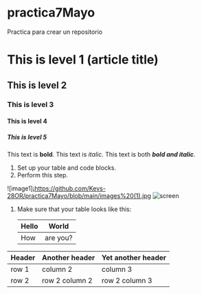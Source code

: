 # practica7Mayo
Practica para crear un repositorio
# This is level 1 (article title)
## This is level 2
### This is level 3
#### This is level 4
##### This is level 5

   This text is **bold**.
   This text is *italic*.
   This text is both ***bold and italic***.

1. Set up your table and code blocks.
1. Perform this step.

![image1]¡https://github.com/Kevs-28OR/practica7Mayo/blob/main/images%20(1).jpg
   ![screen](https://experienceleague.adobe.com/docs/contributor/assets/adobe_standard_logo.png?lang=es)

1. Make sure that your table looks like this:

   | Hello | World |
   |---|---|
   | How | are you? |



| Header | Another header | Yet another header |
|--- |--- |--- |
| row 1 | column 2 | column 3 |
| row 2 | row 2 column 2 | row 2 column 3 |

 

